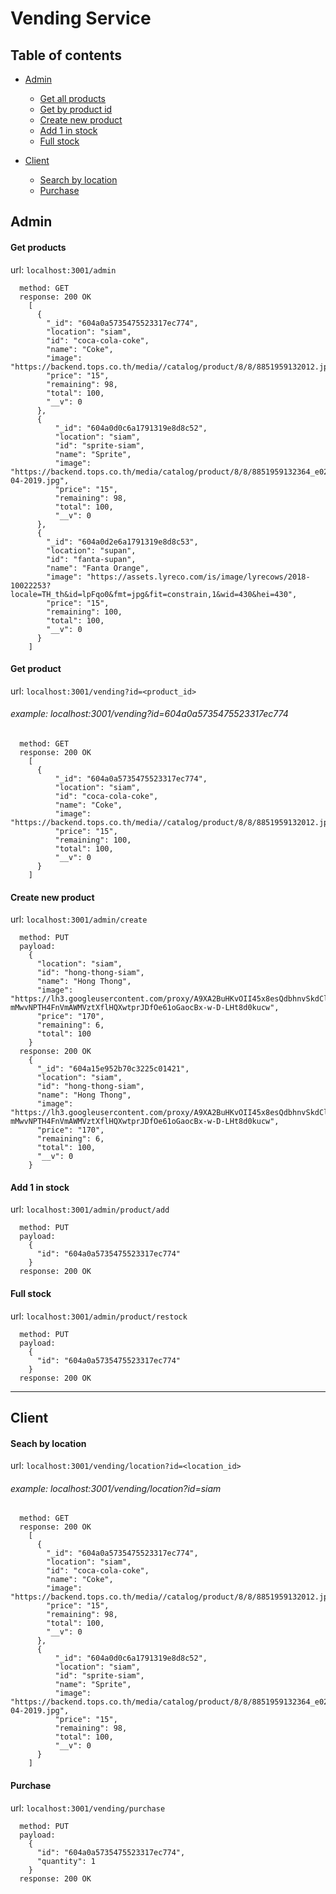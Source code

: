 # Vending Service

## Table of contents

- [Admin](#admin)

  - [Get all products](#get-products)
  - [Get by product id](#get-product)
  - [Create new product](#create-new-product)
  - [Add 1 in stock](#add-1-in-stock)
  - [Full stock](#full-stock)

- [Client](#client)
  - [Search by location](#seach-by-location)
  - [Purchase](#purchase)

## Admin

#### Get products

url: `localhost:3001/admin`

```
  method: GET
  response: 200 OK
    [
      {
        "_id": "604a0a5735475523317ec774",
        "location": "siam",
        "id": "coca-cola-coke",
        "name": "Coke",
        "image": "https://backend.tops.co.th/media//catalog/product/8/8/8851959132012.jpg",
        "price": "15",
        "remaining": 98,
        "total": 100,
        "__v": 0
      },
      {
          "_id": "604a0d0c6a1791319e8d8c52",
          "location": "siam",
          "id": "sprite-siam",
          "name": "Sprite",
          "image": "https://backend.tops.co.th/media/catalog/product/8/8/8851959132364_e02-04-2019.jpg",
          "price": "15",
          "remaining": 98,
          "total": 100,
          "__v": 0
      },
      {
        "_id": "604a0d2e6a1791319e8d8c53",
        "location": "supan",
        "id": "fanta-supan",
        "name": "Fanta Orange",
        "image": "https://assets.lyreco.com/is/image/lyrecows/2018-10022253?locale=TH_th&id=lpFqo0&fmt=jpg&fit=constrain,1&wid=430&hei=430",
        "price": "15",
        "remaining": 100,
        "total": 100,
        "__v": 0
      }
    ]
```

#### Get product

url: `localhost:3001/vending?id=<product_id>`

###### example: localhost:3001/vending?id=604a0a5735475523317ec774

```
  method: GET
  response: 200 OK
    [
      {
          "_id": "604a0a5735475523317ec774",
          "location": "siam",
          "id": "coca-cola-coke",
          "name": "Coke",
          "image": "https://backend.tops.co.th/media//catalog/product/8/8/8851959132012.jpg",
          "price": "15",
          "remaining": 100,
          "total": 100,
          "__v": 0
      }
    ]

```

#### Create new product

url: `localhost:3001/admin/create`

```
  method: PUT
  payload:
    {
      "location": "siam",
      "id": "hong-thong-siam",
      "name": "Hong Thong",
      "image": "https://lh3.googleusercontent.com/proxy/A9XA2BuHKvOII45x8esQdbhnvSkdClRI4kAlTSv01Tg2elQ-mMwvNPTH4FnVmAWMVztXflHQXwtprJDfOe61oGaocBx-w-D-LHt8d0kucw",
      "price": "170",
      "remaining": 6,
      "total": 100
    }
  response: 200 OK
    {
      "_id": "604a15e952b70c3225c01421",
      "location": "siam",
      "id": "hong-thong-siam",
      "name": "Hong Thong",
      "image": "https://lh3.googleusercontent.com/proxy/A9XA2BuHKvOII45x8esQdbhnvSkdClRI4kAlTSv01Tg2elQ-mMwvNPTH4FnVmAWMVztXflHQXwtprJDfOe61oGaocBx-w-D-LHt8d0kucw",
      "price": "170",
      "remaining": 6,
      "total": 100,
      "__v": 0
    }
```

#### Add 1 in stock

url: `localhost:3001/admin/product/add`

```
  method: PUT
  payload:
    {
      "id": "604a0a5735475523317ec774"
    }
  response: 200 OK
```

#### Full stock

url: `localhost:3001/admin/product/restock`

```
  method: PUT
  payload:
    {
      "id": "604a0a5735475523317ec774"
    }
  response: 200 OK
```

---

## Client

#### Seach by location

url: `localhost:3001/vending/location?id=<location_id>`

###### example: localhost:3001/vending/location?id=siam

```
  method: GET
  response: 200 OK
    [
      {
        "_id": "604a0a5735475523317ec774",
        "location": "siam",
        "id": "coca-cola-coke",
        "name": "Coke",
        "image": "https://backend.tops.co.th/media//catalog/product/8/8/8851959132012.jpg",
        "price": "15",
        "remaining": 98,
        "total": 100,
        "__v": 0
      },
      {
          "_id": "604a0d0c6a1791319e8d8c52",
          "location": "siam",
          "id": "sprite-siam",
          "name": "Sprite",
          "image": "https://backend.tops.co.th/media/catalog/product/8/8/8851959132364_e02-04-2019.jpg",
          "price": "15",
          "remaining": 98,
          "total": 100,
          "__v": 0
      }
    ]
```

#### Purchase

url: `localhost:3001/vending/purchase`

```
  method: PUT
  payload:
    {
      "id": "604a0a5735475523317ec774",
      "quantity": 1
    }
  response: 200 OK
```
